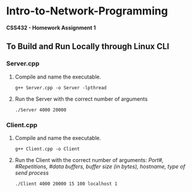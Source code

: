 # Intro-to-Network-Programming
**CSS432 - Homework Assignment 1**

## To Build and Run Locally through Linux CLI
### Server.cpp
1. Compile and name the executable.

    ```g++ Server.cpp -o Server -lpthread```
2. Run the Server with the correct number of arguments

    ```./Server 4000 20000```
### Client.cpp
1. Compile and name the executable.

    ```g++ Client.cpp -o Client```
2. Run the Client with the correct number of arguments:
   *Port#, #Repetitions, #data buffers, buffer size (in bytes), hostname, type of send process*

    ```./Client 4000 20000 15 100 localhost 1```
